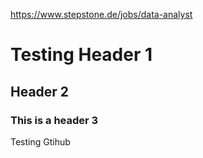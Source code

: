 https://www.stepstone.de/jobs/data-analyst
# Testing Header 1
## Header 2
### This is a header 3
Testing Gtihub
